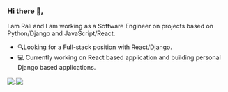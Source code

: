 ### Hi there 👋,

I am Rali and I am working as a Software Engineer on projects based on Python/Django and JavaScript/React.

* 🔍Looking for a Full-stack position with React/Django.
* 💻 Currently working on React based application and building personal Django based applications.


<a href="https://github.com/RalitsaTerzieva">
  <img align="center" src="https://github-readme-stats.vercel.app/api/top-langs/?username=RalitsaTerzieva&layout=compact" />
</a>
<a href="https://github.com/RalitsaTerzieva">
  <img align="center" src="https://github-readme-stats.vercel.app/api?username=RalitsaTerzieva&show_icons=true&theme=transparent&bg_color=#fafa6e,#c4ec74" />
</a>




<!--
**RalitsaTerzieva/ralitsaterzieva** is a ✨ _special_ ✨ repository because its `README.md` (this file) appears on your GitHub profile.

Here are some ideas to get you started:

- 🔭 I’m currently working on ...
- 🌱 I’m currently learning ...
- 👯 I’m looking to collaborate on ...
- 🤔 I’m looking for help with ...
- 💬 Ask me about ...
- 📫 How to reach me: ...
- 😄 Pronouns: ...
- ⚡ Fun fact: ...
-->
